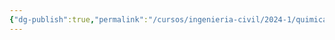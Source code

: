```yaml
---
{"dg-publish":true,"permalink":"/cursos/ingenieria-civil/2024-1/quimica-para-ingenieria/3-quimica-del-estado-solido-y-materiales-modernos/attachments/caracteristicas-estructurales-de-los-solidos-cristales-y-solidos-amorfos-2024-03-21-12-33-55-excalidraw/","tags":["excalidraw"]}
---
```

<style> .container {font-family: sans-serif; text-align: center;} .button-wrapper button {z-index: 1;height: 40px; width: 100px; margin: 10px;padding: 5px;} .excalidraw .App-menu_top .buttonList { display: flex;} .excalidraw-wrapper { height: 800px; margin: 50px; position: relative;} :root[dir="ltr"] .excalidraw .layer-ui__wrapper .zen-mode-transition.App-menu_bottom--transition-left {transform: none;} </style><script src="https://cdn.jsdelivr.net/npm/react@17/umd/react.production.min.js"></script><script src="https://cdn.jsdelivr.net/npm/react-dom@17/umd/react-dom.production.min.js"></script><script type="text/javascript" src="https://cdn.jsdelivr.net/npm/@excalidraw/excalidraw@0/dist/excalidraw.production.min.js"></script><div id="Características_estructurales_de_los_sólidos,_cristales_y_sólidos_amorfos_2024-03-21_1233.55.excalidraw.md"></div><script>(function(){const InitialData={"type":"excalidraw","version":2,"source":"https://github.com/zsviczian/obsidian-excalidraw-plugin/releases/tag/1.9.12","elements":[{"id":"bzfpxWwlDTFP69EoaoWIL","type":"freedraw","x":-324.6666564941406,"y":-177.71353149414062,"width":140,"height":129.33334350585938,"angle":0,"strokeColor":"#1e1e1e","backgroundColor":"transparent","fillStyle":"hachure","strokeWidth":0.5,"strokeStyle":"solid","roughness":1,"opacity":100,"groupIds":[],"frameId":null,"roundness":null,"seed":2076503664,"version":185,"versionNonce":194143856,"isDeleted":false,"boundElements":null,"updated":1711035291942,"link":null,"locked":false,"points":[[0,0],[-0.666656494140625,0],[-0.666656494140625,0.666656494140625],[-0.666656494140625,1.3333282470703125],[-0.666656494140625,2],[-0.666656494140625,3.3333282470703125],[-0.666656494140625,5.3333282470703125],[0,6.666656494140625],[0.666656494140625,10],[0.666656494140625,12.666656494140625],[1.333343505859375,15.333328247070312],[1.333343505859375,18],[2,20.666656494140625],[2,22.666656494140625],[2.666656494140625,26],[3.333343505859375,30.666656494140625],[3.333343505859375,34],[4,38],[4,40.666656494140625],[4,44],[4,50],[4,54],[4.666656494140625,57.33332824707031],[5.333343505859375,62],[6,66.66665649414062],[6,71.33332824707031],[6.666656494140625,76.66665649414062],[7.333343505859375,80],[8,84],[8.666656494140625,88.66665649414062],[9.333343505859375,95.33332824707031],[9.333343505859375,100],[10,105.33334350585938],[10,112.66665649414062],[10.666656494140625,116],[11.333343505859375,120.66665649414062],[11.333343505859375,123.33334350585938],[12,126],[12,128.66665649414062],[12.666656494140625,129.33334350585938],[12.666656494140625,128.66665649414062],[12,128.66665649414062],[12,128],[12.666656494140625,128],[13.333343505859375,128],[14,128],[15.333343505859375,127.33334350585938],[16,127.33334350585938],[16.666656494140625,127.33334350585938],[17.333343505859375,127.33334350585938],[18.666656494140625,126.66665649414062],[20.666656494140625,126.66665649414062],[21.333343505859375,126],[22.666656494140625,125.33334350585938],[23.333343505859375,125.33334350585938],[25.333343505859375,125.33334350585938],[28,124.66665649414062],[32.666656494140625,124],[36,123.33334350585938],[39.333343505859375,122.66665649414062],[43.333343505859375,122],[47.333343505859375,121.33334350585938],[53.333343505859375,121.33334350585938],[57.333343505859375,121.33334350585938],[60.666656494140625,121.33334350585938],[64.66665649414062,121.33334350585938],[68.66665649414062,121.33334350585938],[73.33334350585938,122],[78.66665649414062,122],[81.33334350585938,122],[84.66665649414062,122.66665649414062],[88,122.66665649414062],[94,123.33334350585938],[97.33334350585938,123.33334350585938],[101.33334350585938,123.33334350585938],[104.66665649414062,123.33334350585938],[108,123.33334350585938],[113.33334350585938,124],[116.66665649414062,124],[119.33334350585938,124],[122,124],[124,124],[126,124],[129.33334350585938,124.66665649414062],[131.33334350585938,124.66665649414062],[135.33334350585938,125.33334350585938],[136,125.33334350585938],[137.33334350585938,125.33334350585938],[138,125.33334350585938],[138.66665649414062,125.33334350585938],[139.33334350585938,125.33334350585938],[138.66665649414062,124.66665649414062],[138,124],[138,123.33334350585938],[138,122.66665649414062],[137.33334350585938,122.66665649414062],[138,122],[137.33334350585938,121.33334350585938],[137.33334350585938,120.66665649414062],[136.66665649414062,120],[136,119.33334350585938],[135.33334350585938,118],[134.66665649414062,116.66665649414062],[134,114.66665649414062],[133.33334350585938,110],[133.33334350585938,105.33334350585938],[133.33334350585938,101.33334350585938],[134,98.66665649414062],[133.33334350585938,94.66665649414062],[133.33334350585938,90],[133.33334350585938,83.33332824707031],[133.33334350585938,79.33332824707031],[133.33334350585938,76],[132.66665649414062,68.66665649414062],[132.66665649414062,62.666656494140625],[132,59.33332824707031],[132,54],[131.33334350585938,49.33332824707031],[130.66665649414062,44.666656494140625],[130,40],[129.33334350585938,37.33332824707031],[128.66665649414062,34],[128.66665649414062,28],[128,24.666656494140625],[128,21.333328247070312],[127.33334350585938,19.333328247070312],[127.33334350585938,16.666656494140625],[126.66665649414062,11.333328247070312],[126.66665649414062,8.666656494140625],[126.66665649414062,6.666656494140625],[126,4.666656494140625],[125.33334350585938,4],[125.33334350585938,3.3333282470703125],[124.66665649414062,4],[124,4],[123.33334350585938,4],[122.66665649414062,4],[122,3.3333282470703125],[120.66665649414062,2.666656494140625],[119.33334350585938,2.666656494140625],[116.66665649414062,2],[112.66665649414062,2],[108.66665649414062,2],[103.33334350585938,2],[100,2],[96.66665649414062,2],[90,2],[84.66665649414062,2],[81.33334350585938,2],[76,2],[72,2],[67.33334350585938,2],[62.666656494140625,2],[59.333343505859375,1.3333282470703125],[56,1.3333282470703125],[50.666656494140625,1.3333282470703125],[46.666656494140625,1.3333282470703125],[44,1.3333282470703125],[40,1.3333282470703125],[38,1.3333282470703125],[34.666656494140625,1.3333282470703125],[32,0.666656494140625],[28,0.666656494140625],[26,0.666656494140625],[23.333343505859375,0.666656494140625],[22,0.666656494140625],[20.666656494140625,0.666656494140625],[18.666656494140625,0.666656494140625],[16,0.666656494140625],[14.666656494140625,0.666656494140625],[12,1.3333282470703125],[10.666656494140625,1.3333282470703125],[8.666656494140625,1.3333282470703125],[7.333343505859375,1.3333282470703125],[6.666656494140625,1.3333282470703125],[5.333343505859375,1.3333282470703125],[4.666656494140625,2],[4,2],[3.333343505859375,2.666656494140625],[2.666656494140625,2.666656494140625],[2,2.666656494140625],[1.333343505859375,2.666656494140625],[0,0]],"pressures":[0.0908203125,0.28125,0.2822265625,0.283203125,0.283203125,0.283203125,0.283203125,0.283203125,0.283203125,0.283203125,0.283203125,0.283203125,0.283203125,0.283203125,0.2841796875,0.2841796875,0.2841796875,0.2841796875,0.2841796875,0.2841796875,0.28515625,0.28515625,0.28515625,0.28515625,0.28515625,0.28515625,0.28515625,0.28515625,0.28515625,0.28515625,0.28515625,0.28515625,0.2861328125,0.2861328125,0.2861328125,0.2861328125,0.2861328125,0.2861328125,0.2861328125,0.2861328125,0.28515625,0.2861328125,0.2861328125,0.28515625,0.28515625,0.28515625,0.2861328125,0.2861328125,0.2861328125,0.2861328125,0.2861328125,0.28515625,0.28515625,0.2841796875,0.283203125,0.2822265625,0.28125,0.28125,0.28125,0.28125,0.28125,0.28125,0.2802734375,0.2802734375,0.2802734375,0.28125,0.28125,0.28125,0.28125,0.28125,0.28125,0.28125,0.28125,0.28125,0.28125,0.28125,0.28125,0.28125,0.28125,0.28125,0.28125,0.28125,0.2822265625,0.2822265625,0.2822265625,0.2822265625,0.2822265625,0.2822265625,0.2822265625,0.2822265625,0.283203125,0.2861328125,0.28515625,0.28515625,0.28515625,0.2861328125,0.2861328125,0.28515625,0.28515625,0.2861328125,0.2861328125,0.2861328125,0.2861328125,0.28515625,0.2841796875,0.2841796875,0.283203125,0.283203125,0.283203125,0.283203125,0.283203125,0.283203125,0.283203125,0.283203125,0.283203125,0.283203125,0.283203125,0.283203125,0.283203125,0.283203125,0.283203125,0.283203125,0.283203125,0.2841796875,0.2841796875,0.2841796875,0.2841796875,0.283203125,0.2841796875,0.2841796875,0.2841796875,0.28515625,0.2861328125,0.2841796875,0.28515625,0.2861328125,0.2861328125,0.287109375,0.2880859375,0.2880859375,0.2890625,0.2900390625,0.2900390625,0.2900390625,0.2900390625,0.291015625,0.291015625,0.291015625,0.2919921875,0.2919921875,0.2919921875,0.2919921875,0.2919921875,0.2919921875,0.2919921875,0.2919921875,0.2919921875,0.2919921875,0.2919921875,0.2919921875,0.2919921875,0.2919921875,0.2919921875,0.2919921875,0.2919921875,0.2919921875,0.2919921875,0.2919921875,0.29296875,0.29296875,0.29296875,0.2919921875,0.2919921875,0.29296875,0.29296875,0.2919921875,0.291015625,0.291015625,0.291015625,0.291015625,0.291015625,0.291015625,0],"simulatePressure":false,"lastCommittedPoint":[1.333343505859375,2.666656494140625]},{"id":"hGWvAt0vr4ELetj7FMo9Z","type":"freedraw","x":-324.6666564941406,"y":-175.046875,"width":82,"height":54,"angle":0,"strokeColor":"#1e1e1e","backgroundColor":"transparent","fillStyle":"hachure","strokeWidth":0.5,"strokeStyle":"solid","roughness":1,"opacity":100,"groupIds":[],"frameId":null,"roundness":null,"seed":2046916752,"version":29,"versionNonce":1196440720,"isDeleted":false,"boundElements":null,"updated":1711035292907,"link":null,"locked":false,"points":[[0,0],[0.666656494140625,0],[1.333343505859375,0],[1.333343505859375,-0.666656494140625],[2.666656494140625,-1.3333282470703125],[4,-2],[5.333343505859375,-2.666656494140625],[7.333343505859375,-4],[10,-5.3333282470703125],[12.666656494140625,-7.3333282470703125],[20,-14],[23.333343505859375,-18.666656494140625],[28,-22],[36,-26],[40.666656494140625,-30],[45.333343505859375,-34],[52.666656494140625,-38],[58,-40.666664123535156],[62,-42.666664123535156],[66,-44.666664123535156],[70.66665649414062,-46],[74,-47.33332824707031],[77.33334350585938,-49.33332824707031],[79.33334350585938,-50.666664123535156],[80.66665649414062,-52],[81.33334350585938,-53.33332824707031],[82,-54],[82,-54]],"pressures":[0.1181640625,0.154296875,0.1650390625,0.16796875,0.171875,0.1708984375,0.1708984375,0.1708984375,0.1708984375,0.1708984375,0.1708984375,0.1708984375,0.171875,0.171875,0.171875,0.1728515625,0.1748046875,0.1748046875,0.17578125,0.17578125,0.17578125,0.17578125,0.17578125,0.17578125,0.1767578125,0.177734375,0.1806640625,0],"simulatePressure":false,"lastCommittedPoint":[82,-54]},{"id":"lfRMZG4ES65kf6hlIektw","type":"freedraw","x":-200,"y":-173.046875,"width":58,"height":46,"angle":0,"strokeColor":"#1e1e1e","backgroundColor":"transparent","fillStyle":"hachure","strokeWidth":0.5,"strokeStyle":"solid","roughness":1,"opacity":100,"groupIds":[],"frameId":null,"roundness":null,"seed":1112249456,"version":23,"versionNonce":1734294128,"isDeleted":false,"boundElements":null,"updated":1711035293930,"link":null,"locked":false,"points":[[0,0],[0.66668701171875,0],[0.66668701171875,0.6666717529296875],[1.333343505859375,0.6666717529296875],[2,0.6666717529296875],[2.66668701171875,0],[4.66668701171875,-0.666656494140625],[6,-1.3333282470703125],[8,-2.666656494140625],[11.333343505859375,-5.3333282470703125],[14.66668701171875,-8],[18,-12],[25.333343505859375,-20],[31.333343505859375,-24],[36,-28],[42,-34.666656494140625],[48,-39.33332824707031],[52,-42],[54.66668701171875,-43.33332824707031],[56.66668701171875,-44.666664123535156],[58,-45.33332824707031],[58,-45.33332824707031]],"pressures":[0.052734375,0.111328125,0.134765625,0.150390625,0.1533203125,0.1572265625,0.1630859375,0.16796875,0.1708984375,0.173828125,0.17578125,0.17578125,0.17578125,0.17578125,0.1767578125,0.177734375,0.1787109375,0.1796875,0.1806640625,0.18359375,0.1875,0],"simulatePressure":false,"lastCommittedPoint":[58,-45.33332824707031]},{"id":"Ab30sg0o7Fy6dx1sHzzc6","type":"freedraw","x":-186,"y":-53.046875,"width":105.3333740234375,"height":89.33334350585938,"angle":0,"strokeColor":"#1e1e1e","backgroundColor":"transparent","fillStyle":"hachure","strokeWidth":0.5,"strokeStyle":"solid","roughness":1,"opacity":100,"groupIds":[],"frameId":null,"roundness":null,"seed":756802704,"version":35,"versionNonce":1779544720,"isDeleted":false,"boundElements":null,"updated":1711035295219,"link":null,"locked":false,"points":[[0,0],[0,0.66668701171875],[0.66668701171875,0.66668701171875],[1.333343505859375,0.66668701171875],[2,0.66668701171875],[2.66668701171875,0],[3.333343505859375,-0.666656494140625],[4.66668701171875,-1.33331298828125],[5.333343505859375,-2.666656494140625],[6,-3.33331298828125],[8,-4.666656494140625],[10.66668701171875,-7.33331298828125],[14,-9.33331298828125],[18,-12.666656494140625],[22.66668701171875,-19.33331298828125],[27.333343505859375,-24],[36.66668701171875,-29.333328247070312],[42,-35.33332824707031],[47.333343505859375,-42],[57.333343505859375,-48],[62.66668701171875,-52.666656494140625],[67.3333740234375,-58.666656494140625],[76,-64],[80,-66.66665649414062],[83.3333740234375,-70],[89.3333740234375,-76],[94,-80.66665649414062],[98.66668701171875,-83.33332824707031],[102,-86.66665649414062],[104,-88],[105.3333740234375,-88.66665649414062],[105.3333740234375,-88],[104.66668701171875,-88],[104.66668701171875,-88]],"pressures":[0.1201171875,0.1572265625,0.1669921875,0.16796875,0.1689453125,0.169921875,0.1708984375,0.171875,0.171875,0.1708984375,0.169921875,0.1689453125,0.1689453125,0.1767578125,0.1826171875,0.1826171875,0.18359375,0.18359375,0.1845703125,0.1845703125,0.1845703125,0.1845703125,0.1845703125,0.1845703125,0.18359375,0.1826171875,0.1826171875,0.1826171875,0.18359375,0.185546875,0.189453125,0.1953125,0.1142578125,0],"simulatePressure":false,"lastCommittedPoint":[104.66668701171875,-88]},{"id":"A_JjaGDvnrYNyDr6NTAcc","type":"freedraw","x":-316,"y":-111.046875,"width":54.66668701171875,"height":59.33332824707031,"angle":0,"strokeColor":"#1e1e1e","backgroundColor":"transparent","fillStyle":"hachure","strokeWidth":0.5,"strokeStyle":"solid","roughness":1,"opacity":100,"groupIds":[],"frameId":null,"roundness":null,"seed":1057259120,"version":73,"versionNonce":485754480,"isDeleted":false,"boundElements":null,"updated":1711035297522,"link":null,"locked":false,"points":[[0,0],[0.66668701171875,0],[1.333343505859375,-0.666656494140625],[2,-0.666656494140625],[3.333343505859375,-1.3333282470703125],[4.66668701171875,-1.3333282470703125],[5.333343505859375,-1.3333282470703125],[6.66668701171875,-1.3333282470703125],[8,-1.3333282470703125],[8.66668701171875,-1.3333282470703125],[9.333343505859375,-1.3333282470703125],[10,-1.3333282470703125],[10.66668701171875,-1.3333282470703125],[11.333343505859375,-1.3333282470703125],[11.333343505859375,-0.666656494140625],[12,-0.666656494140625],[12.66668701171875,0],[13.333343505859375,0],[14,0.6666717529296875],[14,1.333343505859375],[14.66668701171875,1.333343505859375],[15.333343505859375,2],[16,2.6666717529296875],[16.66668701171875,2.6666717529296875],[17.333343505859375,3.333343505859375],[17.333343505859375,4],[18,4.6666717529296875],[19.333343505859375,5.333343505859375],[20,6],[20.66668701171875,6],[22,6.6666717529296875],[23.333343505859375,7.333343505859375],[24,8],[25.333343505859375,8.666671752929688],[26,8.666671752929688],[26.66668701171875,9.333343505859375],[27.333343505859375,10],[28,10.666671752929688],[29.333343505859375,11.333343505859375],[30,12],[30.66668701171875,12.666671752929688],[31.333343505859375,12.666671752929688],[32,13.333343505859375],[32.66668701171875,14],[33.333343505859375,15.333343505859375],[34.66668701171875,16],[35.333343505859375,17.333343505859375],[36.66668701171875,18],[38,20],[39.333343505859375,22],[40.66668701171875,23.333343505859375],[43.333343505859375,26],[44.66668701171875,28],[46.66668701171875,30],[47.333343505859375,32],[48.66668701171875,34],[50,36.66668701171875],[50.66668701171875,38.66668701171875],[51.333343505859375,40.66668701171875],[52,44],[52.66668701171875,46.66668701171875],[53.333343505859375,48.66668701171875],[53.333343505859375,50.66668701171875],[54,52.66668701171875],[54,54.66668701171875],[54,56],[54,56.66668701171875],[54,57.333343505859375],[54.66668701171875,57.333343505859375],[54.66668701171875,58],[54.66668701171875,57.333343505859375],[54.66668701171875,57.333343505859375]],"pressures":[0.1240234375,0.2333984375,0.2392578125,0.2412109375,0.2421875,0.2431640625,0.2431640625,0.2451171875,0.24609375,0.2470703125,0.2470703125,0.248046875,0.248046875,0.2490234375,0.2490234375,0.25,0.25,0.25,0.2509765625,0.251953125,0.251953125,0.2529296875,0.2529296875,0.2529296875,0.25390625,0.25390625,0.25390625,0.25390625,0.2548828125,0.2548828125,0.2548828125,0.2548828125,0.2548828125,0.2548828125,0.2548828125,0.2548828125,0.2548828125,0.2548828125,0.2548828125,0.2548828125,0.2548828125,0.2548828125,0.255859375,0.255859375,0.255859375,0.255859375,0.255859375,0.2578125,0.2685546875,0.2744140625,0.275390625,0.27734375,0.27734375,0.2783203125,0.2783203125,0.279296875,0.2802734375,0.28125,0.28125,0.2822265625,0.283203125,0.2841796875,0.2841796875,0.2841796875,0.28515625,0.28515625,0.28515625,0.28515625,0.28515625,0.2861328125,0.2763671875,0],"simulatePressure":false,"lastCommittedPoint":[54.66668701171875,57.333343505859375]},{"id":"CmRZPd1sFn_7Eyt5Fh1Z7","type":"freedraw","x":-267.33331298828125,"y":-86.38020324707031,"width":108.66665649414062,"height":112,"angle":0,"strokeColor":"#1e1e1e","backgroundColor":"transparent","fillStyle":"hachure","strokeWidth":0.5,"strokeStyle":"solid","roughness":1,"opacity":100,"groupIds":[],"frameId":null,"roundness":null,"seed":1628035216,"version":114,"versionNonce":816949360,"isDeleted":false,"boundElements":null,"updated":1711035300426,"link":null,"locked":false,"points":[[0,0],[-0.66668701171875,0],[-0.66668701171875,0.6666717529296875],[-0.66668701171875,0],[-1.333343505859375,0],[-1.333343505859375,-0.6666717529296875],[-2,-0.6666717529296875],[-2,-1.3333282470703125],[-3.333343505859375,-2],[-4,-2.6666717529296875],[-5.333343505859375,-3.3333282470703125],[-6,-4.6666717529296875],[-7.333343505859375,-6],[-8.66668701171875,-7.3333282470703125],[-10.66668701171875,-9.333328247070312],[-11.333343505859375,-10.666671752929688],[-12,-12.666671752929688],[-13.333343505859375,-14.666671752929688],[-14,-17.333328247070312],[-14.66668701171875,-19.333328247070312],[-15.333343505859375,-23.333328247070312],[-15.333343505859375,-26.666671752929688],[-15.333343505859375,-29.333328247070312],[-15.333343505859375,-32.66667175292969],[-14.66668701171875,-36],[-14,-40],[-13.333343505859375,-45.33332824707031],[-12.66668701171875,-48.66667175292969],[-12,-52],[-10.66668701171875,-56.66667175292969],[-9.333343505859375,-60.66667175292969],[-8,-64],[-6.66668701171875,-68],[-5.333343505859375,-70.66667175292969],[-4,-74],[-2,-78.66667175292969],[0,-81.33332824707031],[2,-84],[4,-86],[5.33331298828125,-88],[7.33331298828125,-90.66667175292969],[11.33331298828125,-94.66667175292969],[16,-97.33332824707031],[19.33331298828125,-99.33332824707031],[24,-102],[31.33331298828125,-104.66667175292969],[32.666656494140625,-104.66667175292969],[35.33331298828125,-105.33332824707031],[39.33331298828125,-106],[42,-106],[45.33331298828125,-106.66667175292969],[48,-106.66667175292969],[52,-106],[56.666656494140625,-104.66667175292969],[59.33331298828125,-103.33332824707031],[61.33331298828125,-102],[64,-100.66667175292969],[66,-99.33332824707031],[68,-97.33332824707031],[70,-94.66667175292969],[72.66665649414062,-92.66667175292969],[74.66665649414062,-91.33332824707031],[77.33331298828125,-88.66667175292969],[79.33331298828125,-86.66667175292969],[81.33331298828125,-84],[82.66665649414062,-81.33332824707031],[84,-78.66667175292969],[85.33331298828125,-76],[87.33331298828125,-72.66667175292969],[88,-70],[90,-66.66667175292969],[90.66665649414062,-63.33332824707031],[92,-59.33332824707031],[92.66665649414062,-54],[93.33331298828125,-50.66667175292969],[93.33331298828125,-48],[92.66665649414062,-43.33332824707031],[92.66665649414062,-38.66667175292969],[91.33331298828125,-34.66667175292969],[90,-30],[88,-26],[86.66665649414062,-22],[84,-16.666671752929688],[81.33331298828125,-12.666671752929688],[78.66665649414062,-8.666671752929688],[73.33331298828125,-5.3333282470703125],[70,-2.6666717529296875],[66.66665649414062,-1.3333282470703125],[63.33331298828125,0],[60.666656494140625,1.3333282470703125],[58,2.6666717529296875],[52.666656494140625,4],[48.666656494140625,4.6666717529296875],[46,5.3333282470703125],[42.666656494140625,5.3333282470703125],[39.33331298828125,5.3333282470703125],[36,4.6666717529296875],[30.666656494140625,4.6666717529296875],[27.33331298828125,4.6666717529296875],[24.666656494140625,4],[21.33331298828125,4],[17.33331298828125,3.3333282470703125],[13.33331298828125,2],[7.33331298828125,0.6666717529296875],[4.666656494140625,0],[2.666656494140625,-0.6666717529296875],[-0.66668701171875,-2],[-2.66668701171875,-2.6666717529296875],[-4.66668701171875,-4],[-6,-5.3333282470703125],[-6.66668701171875,-6],[-7.333343505859375,-6.6666717529296875],[-7.333343505859375,-6.6666717529296875]],"pressures":[0.0859375,0.1572265625,0.1826171875,0.20703125,0.23046875,0.234375,0.2373046875,0.2392578125,0.240234375,0.240234375,0.2412109375,0.2421875,0.2431640625,0.244140625,0.2451171875,0.24609375,0.2470703125,0.2470703125,0.2470703125,0.2470703125,0.2470703125,0.2470703125,0.2470703125,0.2470703125,0.2470703125,0.2470703125,0.2470703125,0.24609375,0.24609375,0.2451171875,0.2451171875,0.244140625,0.2431640625,0.2421875,0.2421875,0.2421875,0.2421875,0.2421875,0.2412109375,0.2412109375,0.240234375,0.2392578125,0.2392578125,0.2392578125,0.2392578125,0.2392578125,0.2392578125,0.23828125,0.23828125,0.23828125,0.23828125,0.23828125,0.23828125,0.240234375,0.2412109375,0.2412109375,0.2421875,0.2431640625,0.244140625,0.24609375,0.2470703125,0.2470703125,0.248046875,0.2490234375,0.25,0.2509765625,0.251953125,0.251953125,0.25390625,0.2587890625,0.2685546875,0.2705078125,0.2724609375,0.2734375,0.2744140625,0.2763671875,0.291015625,0.29296875,0.2939453125,0.2939453125,0.296875,0.3017578125,0.302734375,0.3046875,0.3134765625,0.3212890625,0.330078125,0.3359375,0.3369140625,0.337890625,0.33984375,0.34765625,0.3505859375,0.353515625,0.3564453125,0.3583984375,0.3603515625,0.3662109375,0.3701171875,0.3720703125,0.3740234375,0.375,0.3779296875,0.37890625,0.3798828125,0.380859375,0.380859375,0.3798828125,0.3798828125,0.3798828125,0.37890625,0.283203125,0],"simulatePressure":false,"lastCommittedPoint":[-7.333343505859375,-6.6666717529296875]},{"id":"4GD0lhK3uC9PwFUa5yPCu","type":"freedraw","x":-236,"y":-230.3802032470703,"width":109.3333740234375,"height":6,"angle":0,"strokeColor":"#1e1e1e","backgroundColor":"transparent","fillStyle":"hachure","strokeWidth":0.5,"strokeStyle":"solid","roughness":1,"opacity":100,"groupIds":[],"frameId":null,"roundness":null,"seed":720328336,"version":45,"versionNonce":466750096,"isDeleted":false,"boundElements":null,"updated":1711035302548,"link":null,"locked":false,"points":[[0,0],[0,0.6666641235351562],[0,1.3333282470703125],[0.66668701171875,1.3333282470703125],[1.333343505859375,1.3333282470703125],[2,1.3333282470703125],[3.333343505859375,1.3333282470703125],[5.333343505859375,2],[7.333343505859375,2.6666641235351562],[9.333343505859375,2.6666641235351562],[11.333343505859375,4],[13.333343505859375,4.666664123535156],[16,5.3333282470703125],[18.66668701171875,6],[22,6],[27.333343505859375,6],[30.66668701171875,5.3333282470703125],[34,5.3333282470703125],[39.333343505859375,4.666664123535156],[44.66668701171875,4.666664123535156],[48.66668701171875,4.666664123535156],[54,4.666664123535156],[58,4.666664123535156],[63.333343505859375,4.666664123535156],[69.33334350585938,4.666664123535156],[72.66668701171875,4],[78,4],[83.33334350585938,4],[87.33334350585938,4],[90.66668701171875,4],[94,4],[96.66668701171875,4.666664123535156],[99.33334350585938,5.3333282470703125],[102.66668701171875,5.3333282470703125],[104.66668701171875,6],[106.66668701171875,6],[107.33334350585938,6],[108,6],[108.66668701171875,6],[109.3333740234375,6],[109.3333740234375,5.3333282470703125],[109.3333740234375,6],[108.66668701171875,6],[108.66668701171875,6]],"pressures":[0.0498046875,0.1064453125,0.2041015625,0.2041015625,0.2041015625,0.2041015625,0.2060546875,0.20703125,0.20703125,0.2080078125,0.208984375,0.2109375,0.2099609375,0.2099609375,0.208984375,0.2080078125,0.2080078125,0.2080078125,0.2080078125,0.20703125,0.20703125,0.20703125,0.20703125,0.20703125,0.20703125,0.20703125,0.20703125,0.2060546875,0.2060546875,0.20703125,0.20703125,0.2080078125,0.2080078125,0.2080078125,0.208984375,0.208984375,0.208984375,0.2109375,0.2109375,0.2138671875,0.21484375,0.259765625,0.2353515625,0],"simulatePressure":false,"lastCommittedPoint":[108.66668701171875,6]},{"id":"ndij1Y0DPzQ8NAXerKMpA","type":"freedraw","x":-141.33331298828125,"y":-215.71353912353516,"width":16,"height":7.333335876464844,"angle":0,"strokeColor":"#1e1e1e","backgroundColor":"transparent","fillStyle":"hachure","strokeWidth":0.5,"strokeStyle":"solid","roughness":1,"opacity":100,"groupIds":[],"frameId":null,"roundness":null,"seed":1242932848,"version":14,"versionNonce":1393724560,"isDeleted":false,"boundElements":null,"updated":1711035303177,"link":null,"locked":false,"points":[[0,0],[0,-0.6666641235351562],[0.666656494140625,-0.6666641235351562],[1.33331298828125,-1.3333358764648438],[2.666656494140625,-2],[4.666656494140625,-3.3333358764648438],[7.33331298828125,-4],[10,-5.333335876464844],[12.666656494140625,-6.666664123535156],[14,-7.333335876464844],[15.33331298828125,-7.333335876464844],[16,-7.333335876464844],[16,-7.333335876464844]],"pressures":[0.0712890625,0.154296875,0.16796875,0.1826171875,0.193359375,0.2021484375,0.208984375,0.21484375,0.21875,0.220703125,0.2236328125,0.2265625,0],"simulatePressure":false,"lastCommittedPoint":[16,-7.333335876464844]},{"id":"xi87EZ0DGZSB_A3VVTeBG","type":"freedraw","x":-125.33331298828125,"y":-223.71353912353516,"width":46,"height":86.00000762939453,"angle":0,"strokeColor":"#1e1e1e","backgroundColor":"transparent","fillStyle":"hachure","strokeWidth":0.5,"strokeStyle":"solid","roughness":1,"opacity":100,"groupIds":[],"frameId":null,"roundness":null,"seed":110511216,"version":50,"versionNonce":682871440,"isDeleted":false,"boundElements":null,"updated":1711035304259,"link":null,"locked":false,"points":[[0,0],[0,0.6666641235351562],[0.66668701171875,0.6666641235351562],[0.66668701171875,1.3333358764648438],[1.33331298828125,2],[2,3.3333358764648438],[2.66668701171875,4],[3.33331298828125,5.333335876464844],[5.33331298828125,8],[6,9.333335876464844],[7.33331298828125,10.666664123535156],[8.66668701171875,13.333335876464844],[9.33331298828125,15.333335876464844],[10.66668701171875,17.333335876464844],[12.66668701171875,20.00000762939453],[14,21.333335876464844],[15.33331298828125,24.00000762939453],[16.66668701171875,26.666664123535156],[17.33331298828125,28.00000762939453],[18,30.00000762939453],[19.33331298828125,32.666664123535156],[20,34.666664123535156],[20.66668701171875,37.333335876464844],[22,40.666664123535156],[23.33331298828125,42.666664123535156],[24.66668701171875,45.333335876464844],[26,47.333335876464844],[27.33331298828125,50.00000762939453],[28,52.00000762939453],[30,54.666664123535156],[32,57.333335876464844],[33.33331298828125,59.333335876464844],[35.33331298828125,62.666664123535156],[36.66668701171875,65.33333587646484],[37.33331298828125,68.00000762939453],[39.33331298828125,70.66666412353516],[40,73.33333587646484],[41.33331298828125,75.33333587646484],[42,78.66666412353516],[43.33331298828125,80.66666412353516],[44,82.00000762939453],[44.66668701171875,83.33333587646484],[45.33331298828125,85.33333587646484],[46,86.00000762939453],[45.33331298828125,86.00000762939453],[44.66668701171875,85.33333587646484],[44,84.66666412353516],[43.33331298828125,84.00000762939453],[43.33331298828125,84.00000762939453]],"pressures":[0.16796875,0.2216796875,0.2255859375,0.2275390625,0.2294921875,0.2314453125,0.2392578125,0.2470703125,0.2529296875,0.2548828125,0.255859375,0.2568359375,0.2587890625,0.259765625,0.26953125,0.2783203125,0.2841796875,0.2880859375,0.2890625,0.2890625,0.2890625,0.2900390625,0.2900390625,0.2900390625,0.291015625,0.291015625,0.2919921875,0.2919921875,0.29296875,0.29296875,0.3056640625,0.3203125,0.3212890625,0.322265625,0.322265625,0.322265625,0.322265625,0.3232421875,0.3232421875,0.3232421875,0.3232421875,0.3232421875,0.32421875,0.32421875,0.3154296875,0.2919921875,0.25,0.130859375,0],"simulatePressure":false,"lastCommittedPoint":[43.33331298828125,84.00000762939453]},{"id":"2FMqkWi2-UCSrvPRIbUCT","type":"freedraw","x":-363.33331298828125,"y":-93.046875,"width":4,"height":110.66665649414062,"angle":0,"strokeColor":"#1e1e1e","backgroundColor":"transparent","fillStyle":"hachure","strokeWidth":0.5,"strokeStyle":"solid","roughness":1,"opacity":100,"groupIds":[],"frameId":null,"roundness":null,"seed":1157648496,"version":43,"versionNonce":610419344,"isDeleted":true,"boundElements":null,"updated":1711035286949,"link":null,"locked":false,"points":[[0,0],[0,-0.666656494140625],[0,-2.666656494140625],[-0.66668701171875,-6],[-0.66668701171875,-11.333328247070312],[-1.333343505859375,-22],[-2,-30],[-2,-38],[-2,-48.666656494140625],[-2.66668701171875,-55.33332824707031],[-2.66668701171875,-62],[-3.333343505859375,-71.33332824707031],[-3.333343505859375,-78],[-3.333343505859375,-83.33332824707031],[-4,-89.33332824707031],[-4,-92.66665649414062],[-4,-96],[-4,-100],[-4,-102.66665649414062],[-4,-105.33332824707031],[-4,-108],[-4,-108.66665649414062],[-4,-109.33332824707031],[-4,-110],[-4,-110.66665649414062],[-3.333343505859375,-110.66665649414062],[-3.333343505859375,-110],[-3.333343505859375,-110]],"pressures":[0.0859375,0.1533203125,0.1689453125,0.18359375,0.19921875,0.220703125,0.23046875,0.236328125,0.2392578125,0.2412109375,0.2451171875,0.25390625,0.255859375,0.2578125,0.2607421875,0.26171875,0.2626953125,0.2646484375,0.2646484375,0.2646484375,0.2646484375,0.2646484375,0.265625,0.2666015625,0.2666015625,0.2666015625,0.2646484375,0],"simulatePressure":false,"lastCommittedPoint":[-3.333343505859375,-110]},{"id":"dJrbvHEqOj0uYab5s3Gjo","type":"freedraw","x":-364,"y":-201.046875,"width":139.33334350585938,"height":5.3333282470703125,"angle":0,"strokeColor":"#1e1e1e","backgroundColor":"transparent","fillStyle":"hachure","strokeWidth":0.5,"strokeStyle":"solid","roughness":1,"opacity":100,"groupIds":[],"frameId":null,"roundness":null,"seed":2050454160,"version":92,"versionNonce":769522800,"isDeleted":true,"boundElements":null,"updated":1711035286128,"link":null,"locked":false,"points":[[0,0],[-0.666656494140625,0],[-0.666656494140625,0.6666717529296875],[0,0.6666717529296875],[0.66668701171875,0.6666717529296875],[1.333343505859375,0.6666717529296875],[2,0.6666717529296875],[3.333343505859375,0],[4.66668701171875,0],[6,0.6666717529296875],[7.333343505859375,0.6666717529296875],[10,1.333343505859375],[12,1.333343505859375],[13.333343505859375,1.333343505859375],[15.333343505859375,1.333343505859375],[16.66668701171875,2],[18.66668701171875,2],[20,2.6666717529296875],[20.66668701171875,2.6666717529296875],[21.333343505859375,2],[22,2],[22.66668701171875,2],[24,2],[25.333343505859375,2],[26.66668701171875,2],[27.333343505859375,2],[29.333343505859375,1.333343505859375],[30.66668701171875,1.333343505859375],[32,1.333343505859375],[34.66668701171875,1.333343505859375],[36,0.6666717529296875],[37.333343505859375,0.6666717529296875],[39.333343505859375,0],[40.66668701171875,0],[42,0],[43.333343505859375,-0.666656494140625],[44,-0.666656494140625],[45.333343505859375,-0.666656494140625],[47.333343505859375,-1.3333282470703125],[49.333343505859375,-1.3333282470703125],[51.333343505859375,-1.3333282470703125],[53.333343505859375,-1.3333282470703125],[54.66668701171875,-1.3333282470703125],[56.66668701171875,-0.666656494140625],[58,-0.666656494140625],[59.333343505859375,-0.666656494140625],[60.66668701171875,-0.666656494140625],[62.66668701171875,-0.666656494140625],[64,-0.666656494140625],[65.33334350585938,-0.666656494140625],[68.66668701171875,-0.666656494140625],[72,-0.666656494140625],[75.33334350585938,-0.666656494140625],[79.33334350585938,-1.3333282470703125],[82,-2],[84.66668701171875,-2.666656494140625],[89.33334350585938,-2.666656494140625],[92.66668701171875,-2.666656494140625],[95.33334350585938,-2.666656494140625],[99.33334350585938,-2.666656494140625],[101.33334350585938,-2.666656494140625],[103.33334350585938,-2.666656494140625],[107.33334350585938,-2],[110.66668701171875,-2],[113.33334350585938,-2],[117.33334350585938,-2],[119.33334350585938,-2],[121.33334350585938,-2],[124,-2],[126.66668701171875,-2],[131.33334350585938,-2],[133.33334350585938,-2],[135.33334350585938,-2],[137.33334350585938,-1.3333282470703125],[138,-1.3333282470703125],[138.66668701171875,-0.666656494140625],[138.66668701171875,0],[138.66668701171875,0]],"pressures":[0.1044921875,0.1787109375,0.26171875,0.275390625,0.283203125,0.28515625,0.2861328125,0.287109375,0.2880859375,0.2890625,0.2890625,0.2900390625,0.2900390625,0.2900390625,0.291015625,0.291015625,0.291015625,0.291015625,0.291015625,0.291015625,0.291015625,0.2919921875,0.2919921875,0.2919921875,0.2919921875,0.2919921875,0.2919921875,0.2919921875,0.2919921875,0.2939453125,0.3056640625,0.3095703125,0.3134765625,0.3154296875,0.31640625,0.318359375,0.318359375,0.3193359375,0.3193359375,0.3193359375,0.3203125,0.3203125,0.3212890625,0.32421875,0.326171875,0.3271484375,0.3271484375,0.3271484375,0.3291015625,0.3427734375,0.361328125,0.361328125,0.361328125,0.3623046875,0.3623046875,0.3623046875,0.36328125,0.36328125,0.36328125,0.36328125,0.36328125,0.36328125,0.3642578125,0.3642578125,0.3642578125,0.3642578125,0.3642578125,0.3642578125,0.3642578125,0.3642578125,0.3642578125,0.365234375,0.365234375,0.365234375,0.3662109375,0.365234375,0.3046875,0],"simulatePressure":false,"lastCommittedPoint":[138.66668701171875,0]},{"id":"VfFVGrTepyMEPBh2Zq0bR","type":"freedraw","x":-360.6666564941406,"y":-93.046875,"width":130,"height":5.3333282470703125,"angle":0,"strokeColor":"#1e1e1e","backgroundColor":"transparent","fillStyle":"hachure","strokeWidth":0.5,"strokeStyle":"solid","roughness":1,"opacity":100,"groupIds":[],"frameId":null,"roundness":null,"seed":193502320,"version":45,"versionNonce":25217648,"isDeleted":true,"boundElements":null,"updated":1711035285540,"link":null,"locked":false,"points":[[0,0],[-0.666656494140625,0],[0,0],[1.333343505859375,0],[2,0],[3.333343505859375,0.6666717529296875],[5.333343505859375,0.6666717529296875],[8,1.333343505859375],[10.666656494140625,1.333343505859375],[15.333343505859375,2],[18.666656494140625,2],[26,2],[32.666656494140625,1.333343505859375],[37.333343505859375,1.333343505859375],[44,1.333343505859375],[50.666656494140625,1.333343505859375],[56.666656494140625,0.6666717529296875],[62,0.6666717529296875],[71.33334350585938,0],[77.33334350585938,0],[86,-0.666656494140625],[92.66665649414062,-0.666656494140625],[98,-0.666656494140625],[105.33334350585938,-1.3333282470703125],[110.66665649414062,-1.3333282470703125],[115.33334350585938,-1.3333282470703125],[120,-2],[123.33334350585938,-2.666656494140625],[126,-2.666656494140625],[128.66665649414062,-3.3333282470703125],[129.33334350585938,-3.3333282470703125],[129.33334350585938,-3.3333282470703125]],"pressures":[0.103515625,0.111328125,0.1474609375,0.1962890625,0.20703125,0.2099609375,0.216796875,0.224609375,0.2265625,0.2275390625,0.228515625,0.228515625,0.228515625,0.228515625,0.2275390625,0.228515625,0.228515625,0.228515625,0.228515625,0.228515625,0.228515625,0.228515625,0.228515625,0.228515625,0.2294921875,0.2294921875,0.2294921875,0.2294921875,0.23046875,0.23046875,0.2294921875,0],"simulatePressure":false,"lastCommittedPoint":[129.33334350585938,-3.3333282470703125]},{"id":"ELhhctn0TSrmImp8qooZ9","type":"freedraw","x":-229.33331298828125,"y":-95.71353149414062,"width":9.333343505859375,"height":112.66667175292969,"angle":0,"strokeColor":"#1e1e1e","backgroundColor":"transparent","fillStyle":"hachure","strokeWidth":0.5,"strokeStyle":"solid","roughness":1,"opacity":100,"groupIds":[],"frameId":null,"roundness":null,"seed":1666351760,"version":43,"versionNonce":923023504,"isDeleted":true,"boundElements":null,"updated":1711035285330,"link":null,"locked":false,"points":[[0,0],[0,-0.6666717529296875],[-0.66668701171875,-0.6666717529296875],[-0.66668701171875,-3.333343505859375],[-1.333343505859375,-5.333343505859375],[-2,-8.666671752929688],[-2.66668701171875,-15.333343505859375],[-3.333343505859375,-20],[-4,-24],[-4.66668701171875,-28],[-4.66668701171875,-33.333343505859375],[-4.66668701171875,-40],[-4.66668701171875,-50],[-4.66668701171875,-56],[-4.66668701171875,-61.333343505859375],[-5.333343505859375,-67.33334350585938],[-6.66668701171875,-72.66667175292969],[-7.333343505859375,-78],[-8,-84.66667175292969],[-8.66668701171875,-88.66667175292969],[-8.66668701171875,-93.33334350585938],[-9.333343505859375,-98.66667175292969],[-9.333343505859375,-101.33334350585938],[-9.333343505859375,-104],[-9.333343505859375,-108],[-9.333343505859375,-110],[-9.333343505859375,-111.33334350585938],[-9.333343505859375,-112],[-9.333343505859375,-112.66667175292969],[-9.333343505859375,-112],[-9.333343505859375,-112]],"pressures":[0.072265625,0.1171875,0.130859375,0.1533203125,0.171875,0.2021484375,0.2314453125,0.23828125,0.24609375,0.25390625,0.2578125,0.2607421875,0.2607421875,0.259765625,0.259765625,0.26171875,0.263671875,0.2646484375,0.265625,0.267578125,0.2685546875,0.2705078125,0.2705078125,0.2705078125,0.271484375,0.271484375,0.2724609375,0.2734375,0.2744140625,0.271484375,0],"simulatePressure":false,"lastCommittedPoint":[-9.333343505859375,-112]},{"id":"39hS7gyEaDIKfNyVkk540","type":"freedraw","x":-366.6666564941406,"y":-200.3802032470703,"width":99.33334350585938,"height":67.33333587646484,"angle":0,"strokeColor":"#1e1e1e","backgroundColor":"transparent","fillStyle":"hachure","strokeWidth":0.5,"strokeStyle":"solid","roughness":1,"opacity":100,"groupIds":[],"frameId":null,"roundness":null,"seed":884171408,"version":32,"versionNonce":1519787152,"isDeleted":true,"boundElements":null,"updated":1711035285057,"link":null,"locked":false,"points":[[0,0],[0.666656494140625,0],[2,-1.3333282470703125],[4,-2.6666717529296875],[6.666656494140625,-5.3333282470703125],[10,-8],[16,-12],[22,-16.666671752929688],[30.666656494140625,-24.666671752929688],[40,-31.333335876464844],[46,-36],[56,-44.66667175292969],[62.666656494140625,-50],[69.33334350585938,-54],[79.33334350585938,-60.66667175292969],[84,-64],[88,-65.33333587646484],[93.33334350585938,-66.66667175292969],[96.66665649414062,-67.33333587646484],[99.33334350585938,-67.33333587646484],[99.33334350585938,-67.33333587646484]],"pressures":[0.0634765625,0.11328125,0.2080078125,0.216796875,0.2353515625,0.2568359375,0.2666015625,0.2705078125,0.2724609375,0.2734375,0.2744140625,0.2763671875,0.27734375,0.2783203125,0.2783203125,0.2783203125,0.279296875,0.28125,0.2734375,0.22265625,0],"simulatePressure":false,"lastCommittedPoint":[99.33334350585938,-67.33333587646484]},{"id":"s29gfgOxQNB8hjTCKgWuo","type":"freedraw","x":-225.33331298828125,"y":-94.38020324707031,"width":71.33331298828125,"height":96.66667175292969,"angle":0,"strokeColor":"#1e1e1e","backgroundColor":"transparent","fillStyle":"hachure","strokeWidth":0.5,"strokeStyle":"solid","roughness":1,"opacity":100,"groupIds":[],"frameId":null,"roundness":null,"seed":768089232,"version":32,"versionNonce":2111725168,"isDeleted":true,"boundElements":null,"updated":1711035284871,"link":null,"locked":false,"points":[[0,0],[0,-0.6666717529296875],[0.666656494140625,-2.6666717529296875],[2,-6.6666717529296875],[4,-11.333328247070312],[7.33331298828125,-16],[12.666656494140625,-21.333328247070312],[18,-28],[22.666656494140625,-34.66667175292969],[31.33331298828125,-44.66667175292969],[38,-52],[44.666656494140625,-60],[51.33331298828125,-69.33332824707031],[57.33331298828125,-76],[61.33331298828125,-82],[66,-88.66667175292969],[68,-91.33332824707031],[70,-93.33332824707031],[71.33331298828125,-95.33332824707031],[71.33331298828125,-96],[70.66665649414062,-96.66667175292969],[70.66665649414062,-96.66667175292969]],"pressures":[0.12890625,0.173828125,0.212890625,0.25390625,0.279296875,0.296875,0.3115234375,0.3232421875,0.326171875,0.328125,0.3291015625,0.330078125,0.330078125,0.3310546875,0.33203125,0.3330078125,0.3330078125,0.333984375,0.333984375,0.3310546875,0.234375,0],"simulatePressure":false,"lastCommittedPoint":[70.66665649414062,-96.66667175292969]},{"id":"xWsqY23P-rmYxql3bOYrb","type":"freedraw","x":-152.66665649414062,"y":-187.71353149414062,"width":118.66668701171875,"height":88.66667556762695,"angle":0,"strokeColor":"#1e1e1e","backgroundColor":"transparent","fillStyle":"hachure","strokeWidth":0.5,"strokeStyle":"solid","roughness":1,"opacity":100,"groupIds":[],"frameId":null,"roundness":null,"seed":115956336,"version":65,"versionNonce":394840176,"isDeleted":true,"boundElements":null,"updated":1711035284696,"link":null,"locked":false,"points":[[0,0],[-0.666656494140625,0],[-1.333343505859375,-0.6666717529296875],[-1.333343505859375,-2],[-1.333343505859375,-4.6666717529296875],[-1.333343505859375,-8],[-1.333343505859375,-12],[-2,-19.333343505859375],[-2,-26.00000762939453],[-2,-33.333343505859375],[-1.333343505859375,-45.333343505859375],[-0.666656494140625,-52.66667175292969],[0,-60.66667175292969],[0.666656494140625,-68.66667175292969],[0.666656494140625,-75.33334350585938],[1.333343505859375,-80.00000762939453],[1.333343505859375,-84.00000762939453],[1.333343505859375,-85.33334350585938],[0.666656494140625,-86.66667556762695],[0.666656494140625,-88.00000762939453],[0.666656494140625,-88.66667556762695],[0.666656494140625,-88.00000762939453],[0,-88.00000762939453],[-0.666656494140625,-87.33334350585938],[-1.333343505859375,-87.33334350585938],[-2.666656494140625,-86.66667556762695],[-4,-86.66667556762695],[-6.666656494140625,-85.33334350585938],[-8.666656494140625,-84.66667175292969],[-10.666656494140625,-84.00000762939453],[-13.333343505859375,-82.66667175292969],[-16,-82.00000762939453],[-18.666656494140625,-81.33334350585938],[-24,-80.66667175292969],[-28,-80.00000762939453],[-31.333343505859375,-80.00000762939453],[-36.666656494140625,-79.33334350585938],[-42,-80.00000762939453],[-47.333343505859375,-80.66667175292969],[-53.333343505859375,-81.33334350585938],[-58.666656494140625,-82.00000762939453],[-65.33334350585938,-82.66667175292969],[-71.33334350585938,-83.33334350585938],[-76,-84.00000762939453],[-84,-84.66667175292969],[-88.66665649414062,-85.33334350585938],[-92.66665649414062,-85.33334350585938],[-98.66665649414062,-85.33334350585938],[-110.66665649414062,-86.00000762939453],[-112.66665649414062,-86.00000762939453],[-113.33334350585938,-86.00000762939453],[-116,-86.00000762939453],[-116.66665649414062,-86.00000762939453],[-117.33334350585938,-86.00000762939453],[-116.66665649414062,-86.00000762939453],[-116.66665649414062,-86.00000762939453]],"pressures":[0.138671875,0.1865234375,0.2333984375,0.2646484375,0.2939453125,0.31640625,0.333984375,0.3525390625,0.359375,0.36328125,0.3662109375,0.3671875,0.3681640625,0.369140625,0.369140625,0.369140625,0.3701171875,0.37109375,0.37109375,0.3720703125,0.3720703125,0.3701171875,0.37109375,0.373046875,0.3740234375,0.3779296875,0.3837890625,0.38671875,0.38671875,0.3916015625,0.4013671875,0.4033203125,0.4033203125,0.404296875,0.404296875,0.404296875,0.4052734375,0.40625,0.40625,0.4072265625,0.4072265625,0.4072265625,0.4072265625,0.4072265625,0.408203125,0.408203125,0.408203125,0.408203125,0.4091796875,0.4091796875,0.408203125,0.404296875,0.3916015625,0.3623046875,0.2041015625,0],"simulatePressure":false,"lastCommittedPoint":[-116.66665649414062,-86.00000762939453]},{"id":"cuj6tlDAEcx2krEO-YLyE","type":"freedraw","x":-239.33331298828125,"y":-199.046875,"width":94,"height":74,"angle":0,"strokeColor":"#1e1e1e","backgroundColor":"transparent","fillStyle":"hachure","strokeWidth":0.5,"strokeStyle":"solid","roughness":1,"opacity":100,"groupIds":[],"frameId":null,"roundness":null,"seed":1976585360,"version":37,"versionNonce":1335230096,"isDeleted":true,"boundElements":null,"updated":1711035284523,"link":null,"locked":false,"points":[[0,0],[0,0.6666717529296875],[-0.66668701171875,0.6666717529296875],[0,0.6666717529296875],[0.666656494140625,0.6666717529296875],[2,-0.666656494140625],[4.666656494140625,-2.666656494140625],[8,-5.3333282470703125],[12.666656494140625,-10],[15.33331298828125,-13.333328247070312],[19.33331298828125,-18],[23.33331298828125,-21.333328247070312],[28.666656494140625,-25.333328247070312],[36,-32.666664123535156],[40.666656494140625,-37.33332824707031],[47.33331298828125,-42],[54,-46.666664123535156],[58,-50],[62.666656494140625,-53.33332824707031],[68.66665649414062,-57.33332824707031],[73.33331298828125,-60],[76,-63.33332824707031],[79.33331298828125,-66.66666412353516],[82.66665649414062,-68.66666412353516],[86.66665649414062,-70.66666412353516],[90.66665649414062,-72.66666412353516],[92.66665649414062,-73.33332824707031],[93.33331298828125,-73.33332824707031],[93.33331298828125,-73.33332824707031]],"pressures":[0.15625,0.1826171875,0.1884765625,0.1904296875,0.1923828125,0.201171875,0.2109375,0.2158203125,0.2197265625,0.2255859375,0.24609375,0.26171875,0.26953125,0.2705078125,0.2724609375,0.2734375,0.275390625,0.275390625,0.2763671875,0.2763671875,0.2763671875,0.2763671875,0.2763671875,0.2763671875,0.2763671875,0.2685546875,0.1884765625,0.1689453125,0],"simulatePressure":false,"lastCommittedPoint":[93.33331298828125,-73.33332824707031]},{"id":"s13gBrh0cNk4VZ7CEdmEW","type":"freedraw","x":-364,"y":-143.71353149414062,"width":74,"height":51.333343505859375,"angle":0,"strokeColor":"#1e1e1e","backgroundColor":"transparent","fillStyle":"hachure","strokeWidth":0.5,"strokeStyle":"solid","roughness":1,"opacity":100,"groupIds":[],"frameId":null,"roundness":null,"seed":1680572048,"version":55,"versionNonce":314854512,"isDeleted":true,"boundElements":null,"updated":1711035282475,"link":null,"locked":false,"points":[[0,0],[0.66668701171875,-0.6666717529296875],[0.66668701171875,-1.333343505859375],[1.333343505859375,-2],[2.66668701171875,-2.6666717529296875],[4.66668701171875,-4],[5.333343505859375,-4.6666717529296875],[7.333343505859375,-5.333343505859375],[10.66668701171875,-5.333343505859375],[12.66668701171875,-5.333343505859375],[15.333343505859375,-5.333343505859375],[18,-4.6666717529296875],[20,-4.6666717529296875],[22,-4.6666717529296875],[24.66668701171875,-4.6666717529296875],[26.66668701171875,-4],[30,-3.333343505859375],[33.333343505859375,-2.6666717529296875],[36,-2],[38,-1.333343505859375],[40,0],[42,1.3333282470703125],[44,2.666656494140625],[46.66668701171875,4.666656494140625],[48.66668701171875,6],[50.66668701171875,7.3333282470703125],[54,9.333328247070312],[56,10.666656494140625],[58,12],[60,14.666656494140625],[61.333343505859375,17.333328247070312],[62.66668701171875,19.333328247070312],[64.66668701171875,22.666656494140625],[66,24.666656494140625],[67.33334350585938,26.666656494140625],[68.66668701171875,29.333328247070312],[69.33334350585938,32],[70.66668701171875,34.666656494140625],[72,38],[72.66668701171875,39.33332824707031],[72.66668701171875,40.666656494140625],[73.33334350585938,41.33332824707031],[73.33334350585938,42.666656494140625],[73.33334350585938,44.666656494140625],[74,45.33332824707031],[73.33334350585938,46],[74,46],[74,45.33332824707031],[74,44.666656494140625],[74,44.666656494140625]],"pressures":[0.126953125,0.24609375,0.25,0.25390625,0.2568359375,0.263671875,0.267578125,0.26953125,0.2724609375,0.2744140625,0.27734375,0.279296875,0.2802734375,0.28125,0.2822265625,0.283203125,0.2841796875,0.287109375,0.2890625,0.2900390625,0.291015625,0.29296875,0.2939453125,0.294921875,0.2958984375,0.296875,0.2978515625,0.2978515625,0.30078125,0.3017578125,0.302734375,0.3037109375,0.3056640625,0.306640625,0.306640625,0.3076171875,0.30859375,0.30859375,0.3095703125,0.310546875,0.3115234375,0.3125,0.3125,0.3115234375,0.3125,0.3134765625,0.3095703125,0.2861328125,0.154296875,0],"simulatePressure":false,"lastCommittedPoint":[74,44.666656494140625]},{"id":"QXxsWpPFkF1CJlDZnHBQi","type":"freedraw","x":-286,"y":-107.71353149414062,"width":2,"height":19.333328247070312,"angle":0,"strokeColor":"#1e1e1e","backgroundColor":"transparent","fillStyle":"hachure","strokeWidth":0.5,"strokeStyle":"solid","roughness":1,"opacity":100,"groupIds":[],"frameId":null,"roundness":null,"seed":475485296,"version":19,"versionNonce":600371856,"isDeleted":true,"boundElements":null,"updated":1711035282475,"link":null,"locked":false,"points":[[0,0],[0,0.666656494140625],[0,1.3333282470703125],[0,2.666656494140625],[0,3.3333282470703125],[0.66668701171875,4],[0.66668701171875,6],[1.333343505859375,8.666656494140625],[2,12],[2,16],[2,18],[2,18.666656494140625],[2,19.333328247070312],[1.333343505859375,19.333328247070312],[1.333343505859375,19.333328247070312]],"pressures":[0.091796875,0.15625,0.1640625,0.1728515625,0.1767578125,0.1806640625,0.1845703125,0.193359375,0.2080078125,0.220703125,0.2236328125,0.224609375,0.2255859375,0.1171875,0],"simulatePressure":false,"lastCommittedPoint":[1.333343505859375,19.333328247070312]},{"id":"bx6l_Tr717aEQpTZNegDN","type":"freedraw","x":-362.6666564941406,"y":-151.046875,"width":62,"height":60,"angle":0,"strokeColor":"#1e1e1e","backgroundColor":"transparent","fillStyle":"hachure","strokeWidth":0.5,"strokeStyle":"solid","roughness":1,"opacity":100,"groupIds":[],"frameId":null,"roundness":null,"seed":1353939088,"version":54,"versionNonce":258031216,"isDeleted":true,"boundElements":null,"updated":1711035282475,"link":null,"locked":false,"points":[[0,0],[-0.666656494140625,0],[0,0],[0.666656494140625,0],[1.333343505859375,0],[2,0.6666717529296875],[3.333343505859375,0.6666717529296875],[4,1.333343505859375],[6,2],[8.666656494140625,3.333343505859375],[12,4.6666717529296875],[14,5.333343505859375],[15.333343505859375,6.6666717529296875],[18,8],[20,9.333343505859375],[21.333343505859375,10],[23.333343505859375,12],[24.666656494140625,12.666671752929688],[26.666656494140625,14],[30.666656494140625,16],[32.666656494140625,17.333343505859375],[34.666656494140625,19.333343505859375],[36.666656494140625,21.333343505859375],[38,23.333343505859375],[39.333343505859375,25.333343505859375],[40.666656494140625,27.333343505859375],[42,29.333343505859375],[43.333343505859375,31.333343505859375],[45.333343505859375,33.333343505859375],[47.333343505859375,35.333343505859375],[48.666656494140625,36.66667175292969],[51.333343505859375,39.333343505859375],[52.666656494140625,41.333343505859375],[53.333343505859375,42.66667175292969],[54.666656494140625,45.333343505859375],[56,46.66667175292969],[56.666656494140625,48],[58,50],[58.666656494140625,51.333343505859375],[58.666656494140625,52],[59.333343505859375,52.66667175292969],[59.333343505859375,53.333343505859375],[60,54.66667175292969],[60,55.333343505859375],[60.666656494140625,56.66667175292969],[60.666656494140625,57.333343505859375],[61.333343505859375,58.66667175292969],[61.333343505859375,60],[61.333343505859375,59.333343505859375],[61.333343505859375,59.333343505859375]],"pressures":[0.109375,0.2529296875,0.2939453125,0.294921875,0.2978515625,0.2998046875,0.30078125,0.30078125,0.302734375,0.306640625,0.310546875,0.3115234375,0.3115234375,0.3115234375,0.3125,0.3134765625,0.314453125,0.314453125,0.318359375,0.3232421875,0.326171875,0.328125,0.330078125,0.3310546875,0.3310546875,0.33203125,0.3369140625,0.34375,0.345703125,0.3466796875,0.3466796875,0.3466796875,0.34765625,0.34765625,0.34765625,0.3486328125,0.3486328125,0.3486328125,0.3486328125,0.349609375,0.349609375,0.3505859375,0.3505859375,0.3515625,0.3515625,0.3515625,0.3515625,0.3525390625,0.2548828125,0],"simulatePressure":false,"lastCommittedPoint":[61.333343505859375,59.333343505859375]},{"id":"Wybk4SMkowWMIO0BVTahx","type":"freedraw","x":-364,"y":-147.71353149414062,"width":74,"height":56,"angle":0,"strokeColor":"#1e1e1e","backgroundColor":"transparent","fillStyle":"hachure","strokeWidth":0.5,"strokeStyle":"solid","roughness":1,"opacity":100,"groupIds":[],"frameId":null,"roundness":null,"seed":1009720464,"version":56,"versionNonce":1488307856,"isDeleted":true,"boundElements":null,"updated":1711035282839,"link":null,"locked":false,"points":[[0,0],[0.66668701171875,0],[0.66668701171875,-0.6666717529296875],[1.333343505859375,-0.6666717529296875],[2.66668701171875,-1.333343505859375],[4,-2],[5.333343505859375,-2],[6.66668701171875,-2],[8.66668701171875,-2.6666717529296875],[10.66668701171875,-2.6666717529296875],[14,-2],[16,-2],[18.66668701171875,-1.333343505859375],[20.66668701171875,-0.6666717529296875],[22.66668701171875,0],[24.66668701171875,0],[27.333343505859375,1.3333282470703125],[29.333343505859375,2],[32,2.666656494140625],[33.333343505859375,2.666656494140625],[35.333343505859375,4],[37.333343505859375,4.666656494140625],[39.333343505859375,6],[40,6.666656494140625],[41.333343505859375,7.3333282470703125],[43.333343505859375,8.666656494140625],[45.333343505859375,9.333328247070312],[47.333343505859375,10.666656494140625],[49.333343505859375,12],[51.333343505859375,13.333328247070312],[54,15.333328247070312],[56,17.333328247070312],[57.333343505859375,19.333328247070312],[59.333343505859375,21.333328247070312],[61.333343505859375,23.333328247070312],[62,25.333328247070312],[63.333343505859375,27.333328247070312],[64.66668701171875,30.666656494140625],[66,33.33332824707031],[67.33334350585938,36],[69.33334350585938,39.33332824707031],[70.66668701171875,42],[71.33334350585938,44],[72.66668701171875,46],[73.33334350585938,48],[73.33334350585938,49.33332824707031],[74,51.33332824707031],[74,52],[74,52.666656494140625],[74,53.33332824707031],[74,52.666656494140625],[74,52.666656494140625]],"pressures":[0.130859375,0.193359375,0.2724609375,0.27734375,0.2822265625,0.2841796875,0.2841796875,0.28515625,0.28515625,0.28515625,0.28515625,0.2861328125,0.287109375,0.2880859375,0.2890625,0.2890625,0.2900390625,0.2900390625,0.2900390625,0.291015625,0.291015625,0.2919921875,0.296875,0.3115234375,0.31640625,0.322265625,0.32421875,0.3291015625,0.3359375,0.33984375,0.341796875,0.3427734375,0.34375,0.3447265625,0.345703125,0.345703125,0.3466796875,0.34765625,0.3486328125,0.3486328125,0.349609375,0.349609375,0.349609375,0.3505859375,0.3505859375,0.3515625,0.3525390625,0.3525390625,0.3544921875,0.357421875,0.2158203125,0],"simulatePressure":false,"lastCommittedPoint":[74,52.666656494140625]},{"id":"Dq-XqDD19di9xQoTyHiMz","type":"freedraw","x":-240.66665649414062,"y":-151.71353149414062,"width":83.33331298828125,"height":101.33334350585938,"angle":0,"strokeColor":"#1e1e1e","backgroundColor":"transparent","fillStyle":"hachure","strokeWidth":0.5,"strokeStyle":"solid","roughness":1,"opacity":100,"groupIds":[],"frameId":null,"roundness":null,"seed":491915376,"version":78,"versionNonce":261091440,"isDeleted":true,"boundElements":null,"updated":1711035282475,"link":null,"locked":false,"points":[[0,0],[0,0.666656494140625],[0,1.3333282470703125],[0,2],[0,2.666656494140625],[-0.666656494140625,3.3333282470703125],[-0.666656494140625,4.666656494140625],[-2.666656494140625,7.3333282470703125],[-4.666656494140625,10],[-7.333343505859375,12.666656494140625],[-12.666656494140625,15.333328247070312],[-16.666656494140625,16],[-20.666656494140625,16.666656494140625],[-26,17.333328247070312],[-29.333343505859375,18],[-33.333343505859375,18],[-38.666656494140625,18],[-42,17.333328247070312],[-44.666656494140625,16.666656494140625],[-48.666656494140625,16],[-52,14.666656494140625],[-55.333343505859375,14],[-58.666656494140625,12],[-60.666656494140625,10.666656494140625],[-62,8.666656494140625],[-64.66665649414062,5.3333282470703125],[-65.33334350585938,2.666656494140625],[-66.66665649414062,-0.6666717529296875],[-68,-5.333343505859375],[-68.66665649414062,-9.333343505859375],[-68.66665649414062,-13.333343505859375],[-68.66665649414062,-19.333343505859375],[-68,-24],[-67.33334350585938,-29.333343505859375],[-65.33334350585938,-36],[-63.333343505859375,-41.333343505859375],[-61.333343505859375,-46],[-58.666656494140625,-52.66667175292969],[-55.333343505859375,-56.66667175292969],[-51.333343505859375,-60.66667175292969],[-46,-65.33334350585938],[-42.666656494140625,-68.66667175292969],[-38.666656494140625,-72.66667175292969],[-32,-76.66667175292969],[-26,-79.33334350585938],[-21.333343505859375,-81.33334350585938],[-14,-83.33334350585938],[-7.333343505859375,-83.33334350585938],[-2,-81.33334350585938],[0.666656494140625,-78.66667175292969],[3.333343505859375,-75.33334350585938],[6.666656494140625,-70.00000762939453],[9.333343505859375,-65.33334350585938],[11.333343505859375,-60.66667175292969],[12.666656494140625,-55.333343505859375],[14,-51.333343505859375],[14,-46],[14.666656494140625,-41.333343505859375],[13.333343505859375,-33.333343505859375],[12,-26.666671752929688],[9.333343505859375,-19.333343505859375],[6.666656494140625,-14.666671752929688],[2.666656494140625,-10],[-1.333343505859375,-4.6666717529296875],[-3.333343505859375,-1.333343505859375],[-6,0.666656494140625],[-7.333343505859375,3.3333282470703125],[-10,4.666656494140625],[-11.333343505859375,5.3333282470703125],[-13.333343505859375,4.666656494140625],[-15.333343505859375,4],[-16.666656494140625,4],[-18,3.3333282470703125],[-18,2.666656494140625],[-18,2.666656494140625]],"pressures":[0.1005859375,0.109375,0.169921875,0.2109375,0.23828125,0.259765625,0.271484375,0.27734375,0.287109375,0.3046875,0.33203125,0.34375,0.3525390625,0.36328125,0.37109375,0.3759765625,0.380859375,0.3837890625,0.3857421875,0.38671875,0.38671875,0.38671875,0.3876953125,0.3876953125,0.3876953125,0.38671875,0.38671875,0.3857421875,0.3857421875,0.3857421875,0.3857421875,0.3857421875,0.38671875,0.38671875,0.38671875,0.38671875,0.38671875,0.38671875,0.3857421875,0.384765625,0.384765625,0.3857421875,0.3857421875,0.3857421875,0.3857421875,0.3857421875,0.3857421875,0.384765625,0.3837890625,0.384765625,0.3857421875,0.38671875,0.3876953125,0.388671875,0.388671875,0.3896484375,0.3896484375,0.390625,0.390625,0.3916015625,0.3935546875,0.3955078125,0.396484375,0.3974609375,0.3974609375,0.3984375,0.3984375,0.3974609375,0.392578125,0.3720703125,0.34375,0.322265625,0.2333984375,0.1845703125,0],"simulatePressure":false,"lastCommittedPoint":[-18,2.666656494140625]},{"id":"mR1Lb9-ya1zyRSlmWrK2u","type":"freedraw","x":-161.33331298828125,"y":-225.046875,"width":85.33334350585938,"height":68.66667556762695,"angle":0,"strokeColor":"#1e1e1e","backgroundColor":"transparent","fillStyle":"hachure","strokeWidth":0.5,"strokeStyle":"solid","roughness":1,"opacity":100,"groupIds":[],"frameId":null,"roundness":null,"seed":2031039600,"version":67,"versionNonce":1424673936,"isDeleted":true,"boundElements":null,"updated":1711035282136,"link":null,"locked":false,"points":[[0,0],[-0.66668701171875,0.6666717529296875],[-0.66668701171875,1.3333358764648438],[-1.333343505859375,1.3333358764648438],[-1.333343505859375,2],[-2,2.6666717529296875],[-2.66668701171875,3.3333358764648438],[-4.66668701171875,6],[-7.333343505859375,7.333335876464844],[-10,9.333335876464844],[-15.333343505859375,11.333335876464844],[-18.66668701171875,13.333335876464844],[-21.333343505859375,14.666671752929688],[-26.66668701171875,16.666671752929688],[-30.66668701171875,18],[-36,19.333343505859375],[-42,19.333343505859375],[-45.333343505859375,19.333343505859375],[-50.66668701171875,18.666671752929688],[-56,18],[-60.66668701171875,17.333343505859375],[-64,16.666671752929688],[-68,14.666671752929688],[-70.66668701171875,12.666671752929688],[-73.33334350585938,11.333335876464844],[-76,7.333335876464844],[-76.66668701171875,4],[-76.66668701171875,-2],[-75.33334350585938,-7.3333282470703125],[-72.66668701171875,-12.666664123535156],[-69.33334350585938,-18],[-65.33334350585938,-23.333328247070312],[-62.66668701171875,-26.666664123535156],[-59.333343505859375,-32],[-55.333343505859375,-36],[-48.66668701171875,-40],[-41.333343505859375,-44],[-34.66668701171875,-46],[-27.333343505859375,-47.33332824707031],[-20.66668701171875,-48.666664123535156],[-16,-49.33333206176758],[-10.66668701171875,-48.666664123535156],[-4.66668701171875,-46],[-1.333343505859375,-42.666664123535156],[1.33331298828125,-38.666664123535156],[3.33331298828125,-33.33332824707031],[5.33331298828125,-30],[7.33331298828125,-26],[8.666656494140625,-22],[7.33331298828125,-16],[5.33331298828125,-11.333328247070312],[0,-4.666664123535156],[-3.333343505859375,0.6666717529296875],[-6.66668701171875,5.333335876464844],[-12.66668701171875,8.666671752929688],[-17.333343505859375,8.666671752929688],[-21.333343505859375,7.333335876464844],[-27.333343505859375,5.333335876464844],[-31.333343505859375,4],[-34.66668701171875,4],[-36.66668701171875,3.3333358764648438],[-38,2],[-38.66668701171875,0.6666717529296875],[-38.66668701171875,0],[-38.66668701171875,0]],"pressures":[0.1494140625,0.193359375,0.2236328125,0.25,0.259765625,0.2900390625,0.3056640625,0.3251953125,0.3369140625,0.345703125,0.3525390625,0.357421875,0.361328125,0.3642578125,0.3671875,0.3740234375,0.37890625,0.380859375,0.384765625,0.3857421875,0.3876953125,0.3916015625,0.3916015625,0.3916015625,0.3916015625,0.390625,0.388671875,0.388671875,0.388671875,0.388671875,0.3896484375,0.3896484375,0.3896484375,0.3896484375,0.388671875,0.388671875,0.3896484375,0.390625,0.3916015625,0.3916015625,0.3916015625,0.390625,0.390625,0.3916015625,0.392578125,0.3935546875,0.3935546875,0.39453125,0.3955078125,0.3974609375,0.3984375,0.400390625,0.400390625,0.400390625,0.400390625,0.3984375,0.3984375,0.3994140625,0.400390625,0.400390625,0.3896484375,0.3330078125,0.2314453125,0.2109375,0],"simulatePressure":false,"lastCommittedPoint":[-38.66668701171875,0]}],"appState":{"theme":"light","viewBackgroundColor":"#ffffff","currentItemStrokeColor":"#1e1e1e","currentItemBackgroundColor":"transparent","currentItemFillStyle":"hachure","currentItemStrokeWidth":0.5,"currentItemStrokeStyle":"solid","currentItemRoughness":1,"currentItemOpacity":100,"currentItemFontFamily":1,"currentItemFontSize":20,"currentItemTextAlign":"left","currentItemStartArrowhead":null,"currentItemEndArrowhead":"arrow","scrollX":639,"scrollY":337.046875,"zoom":{"value":1},"currentItemRoundness":"round","gridSize":null,"currentStrokeOptions":null,"previousGridSize":null,"frameRendering":{"enabled":true,"clip":true,"name":true,"outline":true}},"files":{}};InitialData.scrollToContent=true;App=()=>{const e=React.useRef(null),t=React.useRef(null),[n,i]=React.useState({width:void 0,height:void 0});return React.useEffect(()=>{i({width:t.current.getBoundingClientRect().width,height:t.current.getBoundingClientRect().height});const e=()=>{i({width:t.current.getBoundingClientRect().width,height:t.current.getBoundingClientRect().height})};return window.addEventListener("resize",e),()=>window.removeEventListener("resize",e)},[t]),React.createElement(React.Fragment,null,React.createElement("div",{className:"excalidraw-wrapper",ref:t},React.createElement(ExcalidrawLib.Excalidraw,{ref:e,width:n.width,height:n.height,initialData:InitialData,viewModeEnabled:!0,zenModeEnabled:!0,gridModeEnabled:!1})))},excalidrawWrapper=document.getElementById("Características_estructurales_de_los_sólidos,_cristales_y_sólidos_amorfos_2024-03-21_1233.55.excalidraw.md");ReactDOM.render(React.createElement(App),excalidrawWrapper);})();</script>